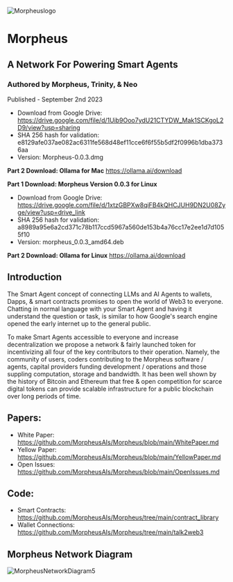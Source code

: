 ![Morpheuslogo](https://github.com/MorpheusAIs/Morpheus/assets/1563345/5b9b1612-bd05-462a-9fd8-977874c5ca8f)

# Morpheus
## A Network For Powering Smart Agents
### Authored by Morpheus, Trinity, & Neo
Published - September 2nd 2023

- Download from Google Drive: https://drive.google.com/file/d/1Uib9Ooo7ydU21CTYDW_Mak1SCKgoL2D9/view?usp=sharing
- SHA 256 hash for validation: e8129afe037ae082ac6311fe568d48ef11cce6f6f55b5df2f0996b1dba3736aa
- Version: Morpheus-0.0.3.dmg

**Part 2 Download: Ollama for Mac**
https://ollama.ai/download

**Part 1 Download: Morpheus Version 0.0.3 for Linux**
- Download from Google Drive: https://drive.google.com/file/d/1xtzGBPXw8qiFB4kQHCJUH9DN2U08Zyge/view?usp=drive_link
- SHA 256 hash for validation: a8989a95e6a2cd371c78b117ccd5967a560de153b4a76cc17e2ee1d7d1055f10
- Version: morpheus_0.0.3_amd64.deb

**Part 2 Download: Ollama for Linux**
https://ollama.ai/download

## Introduction 
The Smart Agent concept of connecting LLMs and AI Agents to wallets, Dapps, & smart contracts promises to open the world of Web3 to everyone. Chatting in normal language with your Smart Agent and having it understand the question or task, is similar to how Google's search engine opened the early internet up to the general public.

To make Smart Agents accessible to everyone and increase decentralization we propose a network & fairly launched token for incentivizing all four of the key contributors to their operation. Namely, the community of users, coders contributing to the Morpheus software / agents, capital providers funding development / operations and those suppling computation, storage and bandwidth. It has been well shown by the history of Bitcoin and Ethereum that free & open competition for scarce digital tokens can provide scalable infrastructure for a public blockchain over long periods of time.

## Papers:
- White Paper: https://github.com/MorpheusAIs/Morpheus/blob/main/WhitePaper.md
- Yellow Paper: https://github.com/MorpheusAIs/Morpheus/blob/main/YellowPaper.md
- Open Issues: https://github.com/MorpheusAIs/Morpheus/blob/main/OpenIssues.md

## Code:
- Smart Contracts: https://github.com/MorpheusAIs/Morpheus/tree/main/contract_library
- Wallet Connections: https://github.com/MorpheusAIs/Morpheus/tree/main/talk2web3

## Morpheus Network Diagram
![MorpheusNetworkDiagram5](https://github.com/MorpheusAIs/Morpheus/assets/1563345/19fc43d3-6ceb-4072-9401-ec92de6e1ca6)



